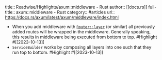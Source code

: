 title:: Readwise/Highlights/axum::middleware - Rust
author:: [[docs.rs]]
full-title:: axum::middleware - Rust
category:: #articles
url:: https://docs.rs/axum/latest/axum/middleware/index.html
- When you add middleware with [`Router::layer`](../struct.Router.html#method.layer "method axum::Router::layer") (or similar) all previously added routes will be wrapped in the middleware. Generally speaking, this results in middleware being executed from bottom to top. #Highlight #[[2023-10-13]]
- `ServiceBuilder` works by composing all layers into one such that they run top to bottom. #Highlight #[[2023-10-13]]